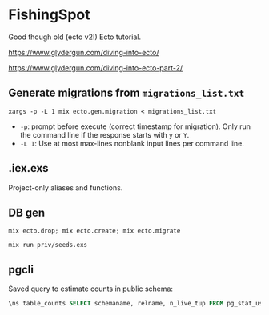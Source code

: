 # FishingSpot

Good though old (ecto v2!) Ecto tutorial.

https://www.glydergun.com/diving-into-ecto/

https://www.glydergun.com/diving-into-ecto-part-2/

## Generate migrations from `migrations_list.txt`

`xargs -p -L 1 mix ecto.gen.migration < migrations_list.txt`

* `-p`: prompt before execute (correct timestamp for migration). Only
              run the command line if the response starts with `y` or `Y`.
* `-L 1`: Use at most max-lines nonblank input lines per command line.

## .iex.exs

Project-only aliases and functions.

## DB gen

`mix ecto.drop; mix ecto.create; mix ecto.migrate`

`mix run priv/seeds.exs`

## pgcli

Saved query to estimate counts in public schema:

```sql
\ns table_counts SELECT schemaname, relname, n_live_tup FROM pg_stat_user_tables;
```
